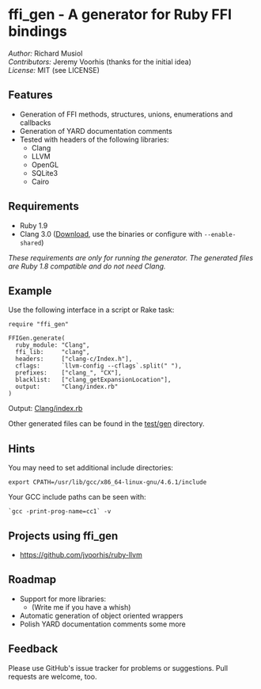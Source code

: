 ffi_gen - A generator for Ruby FFI bindings
===========================================

*Author:* Richard Musiol  
*Contributors:* Jeremy Voorhis (thanks for the initial idea)  
*License:* MIT (see LICENSE)


Features
--------
* Generation of FFI methods, structures, unions, enumerations and callbacks
* Generation of YARD documentation comments
* Tested with headers of the following libraries:
  * Clang
  * LLVM
  * OpenGL
  * SQLite3
  * Cairo


Requirements
------------

* Ruby 1.9
* Clang 3.0 ([Download](http://llvm.org/releases/download.html#3.0), use the binaries or configure with ``--enable-shared``)

*These requirements are only for running the generator. The generated files are Ruby 1.8 compatible and do not need Clang.*


Example
-------
Use the following interface in a script or Rake task:

    require "ffi_gen"
    
    FFIGen.generate(
      ruby_module: "Clang",
      ffi_lib:     "clang",
      headers:     ["clang-c/Index.h"],
      cflags:      `llvm-config --cflags`.split(" "),
      prefixes:    ["clang_", "CX"],
      blacklist:   ["clang_getExpansionLocation"],
      output:      "Clang/index.rb"
    )

Output: [Clang/index.rb](https://github.com/neelance/ffi_gen/blob/master/test/gen/Clang/index.rb)

Other generated files can be found in the [test/gen](https://github.com/neelance/ffi_gen/tree/master/test/gen) directory.


Hints
-----

You may need to set additional include directories:

    export CPATH=/usr/lib/gcc/x86_64-linux-gnu/4.6.1/include

Your GCC include paths can be seen with:

    `gcc -print-prog-name=cc1` -v


Projects using ffi_gen
----------------------

* https://github.com/jvoorhis/ruby-llvm


Roadmap
-------

* Support for more libraries:
  * (Write me if you have a whish)
* Automatic generation of object oriented wrappers
* Polish YARD documentation comments some more


Feedback
--------
Please use GitHub's issue tracker for problems or suggestions. Pull requests are welcome, too.